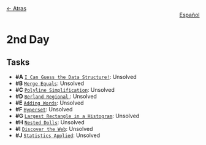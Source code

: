 <div align="left">
  <a href="../README.md">← Atras</a>
</div>
<div align="right">
  <a href="README-es.md">Español</a>
</div>

# 2nd Day

## Tasks

- **#A** [`I Can Guess the Data Structure!`](A%20-%20I%20Can%20Guess%20the%20Data%20Structure!/A.pdf): Unsolved
- **#B** [`Merge Equals`](B%20-%20Merge%20Equals/B.pdf): Unsolved
- **#C** [`Polyline Simplification`](C%20-%20Polyline%20Simplification/C.pdf): Unsolved
- **#D** [`Berland Regional` ](D%20-%20Berland%20Regional/D.pdf): Unsolved
- **#E** [`Adding Words`](E%20-%20Adding%20Words/E.pdf): Unsolved
- **#F** [`Hyperset`](F%20-%20Hyperset/F.pdf): Unsolved
- **#G** [`Largest Rectangle in a Histogram`](G%20-%20Largest%20Rectangle%20in%20a%20Histogram/G.pdf): Unsolved
- **#H** [`Nested Dolls`](H%20-%20Nested%20Dolls/H.pdf): Unsolved
- **#I** [`Discover the Web`](I%20-%20Discover%20the%20Web/I.pdf): Unsolved
- **#J** [`Statistics Applied`](J%20-%20Statistics%20Applied/J.pdf): Unsolved